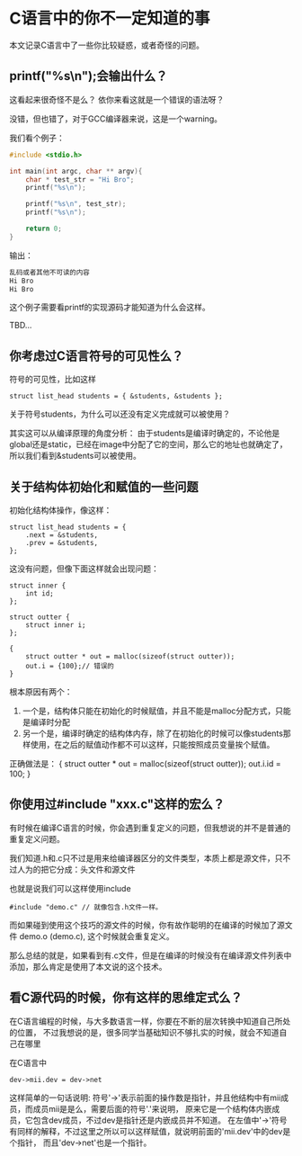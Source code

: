 # C语言中的你不一定知道的事

本文记录C语言中了一些你比较疑惑，或者奇怪的问题。


## printf("%s\n");会输出什么？

这看起来很奇怪不是么？
依你来看这就是一个错误的语法呀？

没错，但也错了，对于GCC编译器来说，这是一个warning。

我们看个例子：
```C
#include <stdio.h>

int main(int argc, char ** argv){
    char * test_str = "Hi Bro";
    printf("%s\n");

    printf("%s\n", test_str);
    printf("%s\n");

    return 0;
}
```

输出：
```bash
乱码或者其他不可读的内容
Hi Bro
Hi Bro

```
这个例子需要看printf的实现源码才能知道为什么会这样。

TBD...


## 你考虑过C语言符号的可见性么？

符号的可见性，比如这样

    struct list_head students = { &students, &students };

关于符号students，为什么可以还没有定义完成就可以被使用？

其实这可以从编译原理的角度分析：
由于students是编译时确定的，不论他是global还是static，已经在image中分配了它的空间，那么它的地址也就确定了，所以我们看到&students可以被使用。



## 关于结构体初始化和赋值的一些问题

初始化结构体操作，像这样：

    struct list_head students = {
        .next = &students,
        .prev = &students,
    };

这没有问题，但像下面这样就会出现问题：

    struct inner {
        int id;
    };

    struct outter {
        struct inner i;
    };

    {
        struct outter * out = malloc(sizeof(struct outter));
        out.i = {100};// 错误的
    }

根本原因有两个：
1. 一个是，结构体只能在初始化的时候赋值，并且不能是malloc分配方式，只能是编译时分配
2. 另一个是，编译时确定的结构体内存，除了在初始化的时候可以像students那样使用，在之后的赋值动作都不可以这样，只能按照成员变量挨个赋值。

正确做法是：
{
    struct outter * out = malloc(sizeof(struct outter));
    out.i.id = 100;
}

## 你使用过#include "xxx.c"这样的宏么？

有时候在编译C语言的时候，你会遇到重复定义的问题，但我想说的并不是普通的重复定义问题。

我们知道.h和.c只不过是用来给编译器区分的文件类型，本质上都是源文件，只不过人为的把它分成：头文件和源文件

也就是说我们可以这样使用include

    #include "demo.c" // 就像包含.h文件一样。

而如果碰到使用这个技巧的源文件的时候，你有故作聪明的在编译的时候加了源文件 demo.o (demo.c),
这个时候就会重复定义。

那么总结的就是，如果看到有.c文件，但是在编译的时候没有在编译源文件列表中添加，那么肯定是使用了本文说的这个技术。


## 看C源代码的时候，你有这样的思维定式么？

在C语言编程的时候，与大多数语言一样，你要在不断的层次转换中知道自己所处的位置，
不过我想说的是，很多同学当基础知识不够扎实的时候，就会不知道自己在哪里

在C语言中

    dev->mii.dev = dev->net

这样简单的一句话说明:
符号'->'表示前面的操作数是指针，并且他结构中有mii成员，而成员mii是是么，需要后面的符号'.'来说明，
原来它是一个结构体内嵌成员，它包含dev成员，不过dev是指针还是内嵌成员并不知道。
在左值中'->'符号有同样的解释，不过这里之所以可以这样赋值，就说明前面的'mii.dev'中的dev是个指针，
而且'dev->net'也是一个指针。


